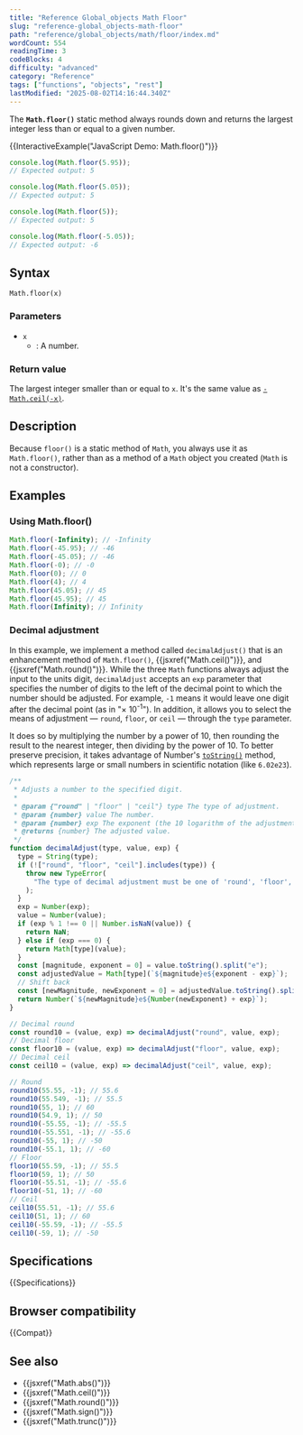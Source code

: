 ```yaml
---
title: "Reference Global_objects Math Floor"
slug: "reference-global_objects-math-floor"
path: "reference/global_objects/math/floor/index.md"
wordCount: 554
readingTime: 3
codeBlocks: 4
difficulty: "advanced"
category: "Reference"
tags: ["functions", "objects", "rest"]
lastModified: "2025-08-02T14:16:44.340Z"
---
```



The **`Math.floor()`** static method always rounds down and returns the largest integer less than or equal to a given number.

{{InteractiveExample("JavaScript Demo: Math.floor()")}}

```js interactive-example
console.log(Math.floor(5.95));
// Expected output: 5

console.log(Math.floor(5.05));
// Expected output: 5

console.log(Math.floor(5));
// Expected output: 5

console.log(Math.floor(-5.05));
// Expected output: -6
```

## Syntax

```js-nolint
Math.floor(x)
```

### Parameters

- `x`
  - : A number.

### Return value

The largest integer smaller than or equal to `x`. It's the same value as [`-Math.ceil(-x)`](/en-US/docs/Web/JavaScript/Reference/Global_Objects/Math/ceil).

## Description

Because `floor()` is a static method of `Math`, you always use it as `Math.floor()`, rather than as a method of a `Math` object you created (`Math` is not a constructor).

## Examples

### Using Math.floor()

```js
Math.floor(-Infinity); // -Infinity
Math.floor(-45.95); // -46
Math.floor(-45.05); // -46
Math.floor(-0); // -0
Math.floor(0); // 0
Math.floor(4); // 4
Math.floor(45.05); // 45
Math.floor(45.95); // 45
Math.floor(Infinity); // Infinity
```

### Decimal adjustment

In this example, we implement a method called `decimalAdjust()` that is an enhancement method of `Math.floor()`, {{jsxref("Math.ceil()")}}, and {{jsxref("Math.round()")}}. While the three `Math` functions always adjust the input to the units digit, `decimalAdjust` accepts an `exp` parameter that specifies the number of digits to the left of the decimal point to which the number should be adjusted. For example, `-1` means it would leave one digit after the decimal point (as in "× 10<sup>-1</sup>"). In addition, it allows you to select the means of adjustment — `round`, `floor`, or `ceil` — through the `type` parameter.

It does so by multiplying the number by a power of 10, then rounding the result to the nearest integer, then dividing by the power of 10. To better preserve precision, it takes advantage of Number's [`toString()`](/en-US/docs/Web/JavaScript/Reference/Global_Objects/Number/toString) method, which represents large or small numbers in scientific notation (like `6.02e23`).

```js
/**
 * Adjusts a number to the specified digit.
 *
 * @param {"round" | "floor" | "ceil"} type The type of adjustment.
 * @param {number} value The number.
 * @param {number} exp The exponent (the 10 logarithm of the adjustment base).
 * @returns {number} The adjusted value.
 */
function decimalAdjust(type, value, exp) {
  type = String(type);
  if (!["round", "floor", "ceil"].includes(type)) {
    throw new TypeError(
      "The type of decimal adjustment must be one of 'round', 'floor', or 'ceil'.",
    );
  }
  exp = Number(exp);
  value = Number(value);
  if (exp % 1 !== 0 || Number.isNaN(value)) {
    return NaN;
  } else if (exp === 0) {
    return Math[type](value);
  }
  const [magnitude, exponent = 0] = value.toString().split("e");
  const adjustedValue = Math[type](`${magnitude}e${exponent - exp}`);
  // Shift back
  const [newMagnitude, newExponent = 0] = adjustedValue.toString().split("e");
  return Number(`${newMagnitude}e${Number(newExponent) + exp}`);
}

// Decimal round
const round10 = (value, exp) => decimalAdjust("round", value, exp);
// Decimal floor
const floor10 = (value, exp) => decimalAdjust("floor", value, exp);
// Decimal ceil
const ceil10 = (value, exp) => decimalAdjust("ceil", value, exp);

// Round
round10(55.55, -1); // 55.6
round10(55.549, -1); // 55.5
round10(55, 1); // 60
round10(54.9, 1); // 50
round10(-55.55, -1); // -55.5
round10(-55.551, -1); // -55.6
round10(-55, 1); // -50
round10(-55.1, 1); // -60
// Floor
floor10(55.59, -1); // 55.5
floor10(59, 1); // 50
floor10(-55.51, -1); // -55.6
floor10(-51, 1); // -60
// Ceil
ceil10(55.51, -1); // 55.6
ceil10(51, 1); // 60
ceil10(-55.59, -1); // -55.5
ceil10(-59, 1); // -50
```

## Specifications

{{Specifications}}

## Browser compatibility

{{Compat}}

## See also

- {{jsxref("Math.abs()")}}
- {{jsxref("Math.ceil()")}}
- {{jsxref("Math.round()")}}
- {{jsxref("Math.sign()")}}
- {{jsxref("Math.trunc()")}}
